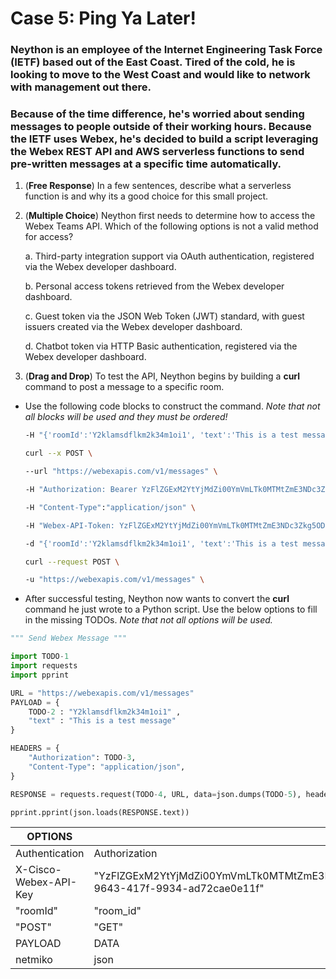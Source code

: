 # Case 5: Ping Ya Later!
### Neython is an employee of the Internet Engineering Task Force (IETF) based out of the East Coast. Tired of the cold, he is looking to move to the West Coast and would like to network with management out there.
### Because of the time difference, he's worried about sending messages to people outside of their working hours. Because the IETF uses Webex, he's decided to build a script leveraging the Webex REST API and AWS serverless functions to send pre-written messages at a specific time automatically.

1. (**Free Response**) In a few sentences, describe what a serverless function is and why its a good choice for this small project.



2. (**Multiple Choice**) Neython first needs to determine how to access the Webex Teams API. Which of the following options is not a valid method for access?
   
    a. Third-party integration support via OAuth authentication, registered via the Webex developer dashboard.
    
    b. Personal access tokens retrieved from the Webex developer dashboard.
    
    c. Guest token via the JSON Web Token (JWT) standard, with guest issuers created via the Webex developer dashboard.
    
    d. Chatbot token via HTTP Basic authentication, registered via the Webex developer dashboard.


4. (**Drag and Drop**) To test the API, Neython begins by building a **curl** command to post a message to a specific room.

- Use the following code blocks to construct the command. *Note that not all blocks will be used and they must be ordered!*
    ```bash
    -H "{'roomId':'Y2klamsdflkm2k34m1oi1', 'text':'This is a test message'}" \
    ```
    ```bash
    curl --x POST \
    ```
    ```bash
    --url "https://webexapis.com/v1/messages" \
    ```
    ```bash
    -H "Authorization: Bearer YzFlZGExM2YtYjMdZi00YmVmLTk0MTMtZmE3NDc3Zkg5ODM3MGI4M2UxNTAtNGVh_PF84_1eb65fdf-9643-417f-9934-ad72cae0e11f" \
    ```
    ```bash
    -H "Content-Type":"application/json" \
    ```
    ```bash
    -H "Webex-API-Token: YzFlZGExM2YtYjMdZi00YmVmLTk0MTMtZmE3NDc3Zkg5ODM3MGI4M2UxNTAtNGVh_PF84_1eb65fdf-9643-417f-9934-ad72cae0e11f" \
    ```
    ```bash
    -d "{'roomId':'Y2klamsdflkm2k34m1oi1', 'text':'This is a test message'}" \
    ```
    ```bash
    curl --request POST \
    ```
    ```bash
    -u "https://webexapis.com/v1/messages" \
    ```


- After successful testing, Neython now wants to convert the **curl** command he just wrote to a Python script.
Use the below options to fill in the missing TODOs. *Note that not all options will be used.*

  
```python
""" Send Webex Message """ 

import TODO-1
import requests
import pprint 

URL = "https://webexapis.com/v1/messages"
PAYLOAD = { 
	TODO-2 : "Y2klamsdflkm2k34m1oi1" , 
	"text" : "This is a test message"
} 

HEADERS = {
	"Authorization": TODO-3, 
	"Content-Type": "application/json",
} 

RESPONSE = requests.request(TODO-4, URL, data=json.dumps(TODO-5), headers=HEADERS)

pprint.pprint(json.loads(RESPONSE.text))
```

| **OPTIONS** |  |
|--|--|
|Authentication  | Authorization |
|X-Cisco-Webex-API-Key| "YzFlZGExM2YtYjMdZi00YmVmLTk0MTMtZmE3NDc3Zkg5ODM3MGI4M2UxNTAtNGVh_PF84_1eb65fdf-9643-417f-9934-ad72cae0e11f"  |
|"roomId"| "room_id" |
|"POST"|"GET"|
|PAYLOAD|DATA|
|netmiko|json|

